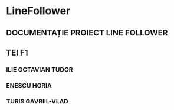 # LineFollower

## DOCUMENTAȚIE  PROIECT LINE FOLLOWER
## TEI F1
### ILIE OCTAVIAN TUDOR
### ENESCU HORIA
### TURIS GAVRIIL-VLAD

